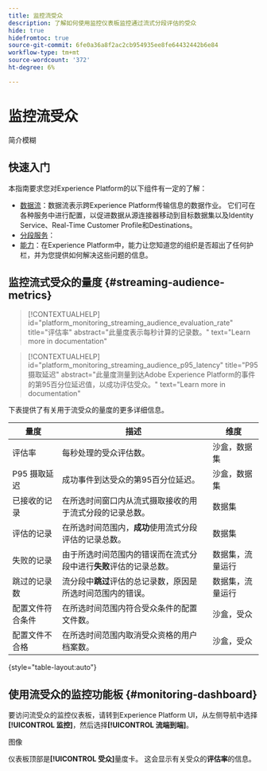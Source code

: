 ```yaml
---
title: 监控流受众
description: 了解如何使用监控仪表板监控通过流式分段评估的受众
hide: true
hidefromtoc: true
source-git-commit: 6fe0a36a8f2ac2cb954935ee8fe64432442b6e84
workflow-type: tm+mt
source-wordcount: '372'
ht-degree: 6%

---
```



# 监控流受众

简介模糊

## 快速入门

本指南要求您对Experience Platform的以下组件有一定的了解：

* [数据流](../home.md)：数据流表示跨Experience Platform传输信息的数据作业。 它们可在各种服务中进行配置，以促进数据从源连接器移动到目标数据集以及Identity Service、Real-Time Customer Profile和Destinations。
* [分段服务](../../segmentation/home.md)：
* [能力](../../landing/license-usage-and-guardrails/capacity.md)：在Experience Platform中，能力让您知道您的组织是否超出了任何护栏，并为您提供如何解决这些问题的信息。

## 监控流式受众的量度 {#streaming-audience-metrics}

>[!CONTEXTUALHELP]
>id="platform_monitoring_streaming_audience_evaluation_rate"
>title="评估率"
>abstract="此量度表示每秒计算的记录数。"
>text="Learn more in documentation"

>[!CONTEXTUALHELP]
>id="platform_monitoring_streaming_audience_p95_latency"
>title="P95 摄取延迟"
>abstract="此量度测量到达Adobe Experience Platform的事件的第95百分位延迟值，以成功评估受众。"
>text="Learn more in documentation"

下表提供了有关用于流受众的量度的更多详细信息。

| 量度 | 描述 | 维度 |
| ------ | ----------- | ---------- |
| 评估率 | 每秒处理的受众评估数。 | 沙盒，数据集 |
| P95 摄取延迟 | 成功事件到达受众的第95百分位延迟。 | 沙盒，数据集 |
| 已接收的记录 | 在所选时间窗口内从流式摄取接收的用于流式分段的记录总数。 | 数据集 |
| 评估的记录 | 在所选时间范围内，**成功**&#x200B;使用流式分段评估的记录总数。 | 数据集 |
| 失败的记录 | 由于所选时间范围内的错误而在流式分段中进行&#x200B;**失败**&#x200B;评估的记录总数。 | 数据集，流量运行 |
| 跳过的记录数 | 流分段中&#x200B;**跳过**&#x200B;评估的总记录数，原因是所选时间范围内的错误。 | 数据集，流量运行 |
| 配置文件符合条件 | 在所选时间范围内符合受众条件的配置文件数。 | 沙盒，受众 |
| 配置文件不合格 | 在所选时间范围内取消受众资格的用户档案数。 | 沙盒，受众 |

{style="table-layout:auto"}

## 使用流受众的监控功能板 {#monitoring-dashboard}

要访问流受众的监控仪表板，请转到Experience Platform UI，从左侧导航中选择&#x200B;**[!UICONTROL 监控]**，然后选择&#x200B;**[!UICONTROL 流端到端]**。

图像

仪表板顶部是&#x200B;**[!UICONTROL 受众]**&#x200B;量度卡。 这会显示有关受众的&#x200B;**评估率**&#x200B;的信息。
